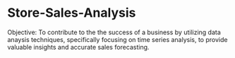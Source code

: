 # Store-Sales-Analysis
Objective: To contribute to the the success of a business by utilizing data anaysis techniques, specifically focusing on time series analysis, to provide valuable insights and accurate sales forecasting.
